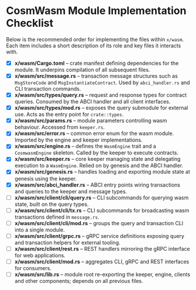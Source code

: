 # CosmWasm Module Implementation Checklist

Below is the recommended order for implementing the files within `x/wasm`. Each item includes a short description of its role and key files it interacts with.

- [x] **x/wasm/Cargo.toml** – crate manifest defining dependencies for the module. It underpins compilation of all subsequent files.
- [x] **x/wasm/src/message.rs** – transaction message structures such as `MsgStoreCode` and `MsgInstantiateContract`. Used by `abci_handler.rs` and CLI transaction commands.
- [x] **x/wasm/src/types/query.rs** – request and response types for contract queries. Consumed by the ABCI handler and all client interfaces.
- [x] **x/wasm/src/types/mod.rs** – exposes the query submodule for external use. Acts as the entry point for `crate::types`.
- [x] **x/wasm/src/params.rs** – module parameters controlling wasm behaviour. Accessed from `keeper.rs`.
- [x] **x/wasm/src/error.rs** – common error enum for the wasm module. Imported by the engine and keeper implementations.
- [x] **x/wasm/src/engine.rs** – defines the `WasmEngine` trait and a `CosmwasmEngine` skeleton. Called by the keeper to execute contracts.
- [x] **x/wasm/src/keeper.rs** – core keeper managing state and delegating execution to a `WasmEngine`. Relied on by genesis and the ABCI handler.
- [x] **x/wasm/src/genesis.rs** – handles loading and exporting module state at genesis using the keeper.
- [x] **x/wasm/src/abci_handler.rs** – ABCI entry points wiring transactions and queries to the keeper and message types.
- [ ] **x/wasm/src/client/cli/query.rs** – CLI subcommands for querying wasm state, built on the query types.
- [ ] **x/wasm/src/client/cli/tx.rs** – CLI subcommands for broadcasting wasm transactions defined in `message.rs`.
- [ ] **x/wasm/src/client/cli/mod.rs** – groups the query and transaction CLI into a single module.
- [ ] **x/wasm/src/client/grpc.rs** – gRPC service definitions exposing query and transaction helpers for external tooling.
- [ ] **x/wasm/src/client/rest.rs** – REST handlers mirroring the gRPC interface for web applications.
- [ ] **x/wasm/src/client/mod.rs** – aggregates CLI, gRPC and REST interfaces for consumers.
- [ ] **x/wasm/src/lib.rs** – module root re-exporting the keeper, engine, clients and other components; depends on all previous files.
